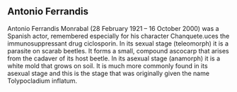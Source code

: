 ## Antonio Ferrandis

Antonio Ferrandis Monrabal (28 February 1921 – 16 October 2000) was a Spanish actor, remembered especially for his character Chanquete.uces the immunosuppressant drug ciclosporin. In its sexual stage (teleomorph) it is a parasite on scarab beetles. It forms a small, compound ascocarp that arises from the cadaver of its host beetle. In its asexual stage (anamorph) it is a white mold that grows on soil. It is much more commonly found in its asexual stage and this is the stage that was originally given the name Tolypocladium inflatum.